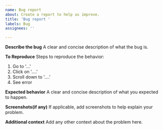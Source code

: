 ```yaml
---
name: Bug report
about: Create a report to help us improve.
title: 'Bug report '
labels: Bug
assignees: ''

---
```


**Describe the bug**
A clear and concise description of what the bug is.

**To Reproduce**
Steps to reproduce the behavior:
1. Go to '...'
2. Click on '....'
3. Scroll down to '....'
4. See error

**Expected behavior**
A clear and concise description of what you expected to happen.

**Screenshots(if any)**
If applicable, add screenshots to help explain your problem.

**Additional context**
Add any other context about the problem here.
